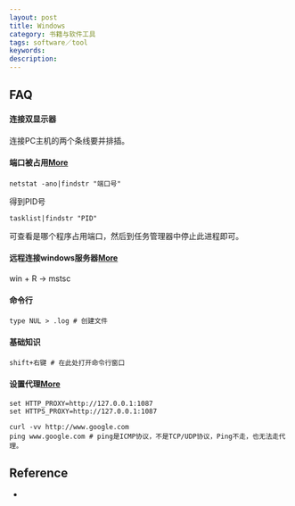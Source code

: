```yaml
---
layout: post
title: Windows
category: 书籍与软件工具
tags: software／tool
keywords: 
description: 
---
```


## FAQ

#### 连接双显示器

连接PC主机的两个条线要并排插。


#### 端口被占用[More](http://jingyan.baidu.com/article/3c48dd34491d47e10be358b8.html)

```
netstat -ano|findstr "端口号"
```

得到PID号

```
tasklist|findstr "PID"
```

可查看是哪个程序占用端口，然后到任务管理器中停止此进程即可。

#### 远程连接windows服务器[More](https://help.aliyun.com/knowledge_detail/40848.html)

win + R -> mstsc


#### 命令行

```
type NUL > .log # 创建文件
```

#### 基础知识

```
shift+右键 # 在此处打开命令行窗口
```

#### 设置代理[More](https://github.com/shadowsocks/shadowsocks-windows/issues/1489)

```
set HTTP_PROXY=http://127.0.0.1:1087
set HTTPS_PROXY=http://127.0.0.1:1087

curl -vv http://www.google.com
ping www.google.com # ping是ICMP协议，不是TCP/UDP协议，Ping不走，也无法走代理。
```

## Reference

* []()

